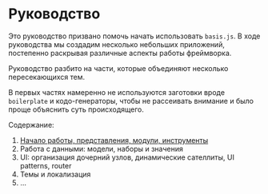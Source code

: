 # Руководство

Это руководство призвано помочь начать использовать `basis.js`. В ходе руководства мы создадим несколько небольших приложений, постепенно раскрывая различные аспекты работы фреймворка.

Руководство разбито на части, которые объединяют несколько пересекающихся тем.

В первых частях намеренно не используются заготовки вроде `boilerplate` и кодо-генераторы, чтобы не рассеивать внимание и было проще объяснить суть происходящего.

Содержание:

1. [Начало работы, представления, модули, инструменты](part1/index.md)
2. Работа с данными: модели, наборы и значения
3. UI: организация дочерний узлов, динамические сателлиты, UI patterns, router
4. Темы и локализация
5. ...
